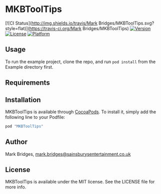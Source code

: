 # MKBToolTips

[![CI Status](http://img.shields.io/travis/Mark Bridges/MKBToolTips.svg?style=flat)](https://travis-ci.org/Mark Bridges/MKBToolTips)
[![Version](https://img.shields.io/cocoapods/v/MKBToolTips.svg?style=flat)](http://cocoapods.org/pods/MKBToolTips)
[![License](https://img.shields.io/cocoapods/l/MKBToolTips.svg?style=flat)](http://cocoapods.org/pods/MKBToolTips)
[![Platform](https://img.shields.io/cocoapods/p/MKBToolTips.svg?style=flat)](http://cocoapods.org/pods/MKBToolTips)

## Usage

To run the example project, clone the repo, and run `pod install` from the Example directory first.

## Requirements

## Installation

MKBToolTips is available through [CocoaPods](http://cocoapods.org). To install
it, simply add the following line to your Podfile:

```ruby
pod "MKBToolTips"
```

## Author

Mark Bridges, mark.bridges@sainsburysentertainment.co.uk

## License

MKBToolTips is available under the MIT license. See the LICENSE file for more info.
